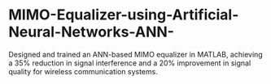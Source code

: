 # MIMO-Equalizer-using-Artificial-Neural-Networks-ANN-
Designed and trained an ANN-based MIMO equalizer in MATLAB, achieving a 35% reduction in signal interference and a 20% improvement in signal quality for wireless communication systems.
